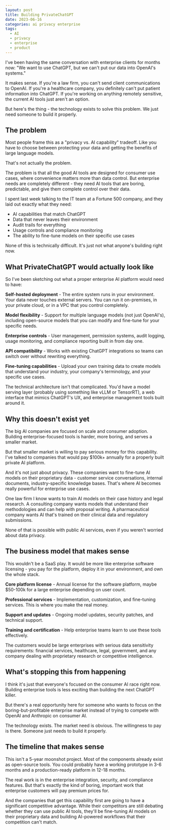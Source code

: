 ```yaml
---
layout: post
title: Building PrivateChatGPT
date: 2023-06-16
categories: ai privacy enterprise
tags:
  - AI
  - privacy
  - enterprise
  - product
---
```


I've been having the same conversation with enterprise clients for months now: "We want to use ChatGPT, but we can't put our data into OpenAI's systems."

It makes sense. If you're a law firm, you can't send client communications to OpenAI. If you're a healthcare company, you definitely can't put patient information into ChatGPT. If you're working on anything remotely sensitive, the current AI tools just aren't an option.

But here's the thing - the technology exists to solve this problem. We just need someone to build it properly.

## The problem

Most people frame this as a "privacy vs. AI capability" tradeoff. Like you have to choose between protecting your data and getting the benefits of large language models.

That's not actually the problem.

The problem is that all the good AI tools are designed for consumer use cases, where convenience matters more than data control. But enterprise needs are completely different - they need AI tools that are boring, predictable, and give them complete control over their data.

I spent last week talking to the IT team at a Fortune 500 company, and they laid out exactly what they need:

- AI capabilities that match ChatGPT
- Data that never leaves their environment  
- Audit trails for everything
- Usage controls and compliance monitoring
- The ability to fine-tune models on their specific use cases

None of this is technically difficult. It's just not what anyone's building right now.

## What PrivateChatGPT would actually look like

So I've been sketching out what a proper enterprise AI platform would need to have:

**Self-hosted deployment** - The entire system runs in your environment. Your data never touches external servers. You can run it on-premises, in your private cloud, or in a VPC that you control completely.

**Model flexibility** - Support for multiple language models (not just OpenAI's), including open-source models that you can modify and fine-tune for your specific needs.

**Enterprise controls** - User management, permission systems, audit logging, usage monitoring, and compliance reporting built in from day one.

**API compatibility** - Works with existing ChatGPT integrations so teams can switch over without rewriting everything.

**Fine-tuning capabilities** - Upload your own training data to create models that understand your industry, your company's terminology, and your specific use cases.

The technical architecture isn't that complicated. You'd have a model serving layer (probably using something like vLLM or TensorRT), a web interface that mimics ChatGPT's UX, and enterprise management tools built around it.

## Why this doesn't exist yet 

The big AI companies are focused on scale and consumer adoption. Building enterprise-focused tools is harder, more boring, and serves a smaller market.

But that smaller market is willing to pay serious money for this capability. I've talked to companies that would pay $100k+ annually for a properly built private AI platform.

And it's not just about privacy. These companies want to fine-tune AI models on their proprietary data - customer service conversations, internal documents, industry-specific knowledge bases. That's where AI becomes really powerful for enterprise use cases.

One law firm I know wants to train AI models on their case history and legal research. A consulting company wants models that understand their methodologies and can help with proposal writing. A pharmaceutical company wants AI that's trained on their clinical data and regulatory submissions.

None of that is possible with public AI services, even if you weren't worried about data privacy.

## The business model that makes sense

This wouldn't be a SaaS play. It would be more like enterprise software licensing - you pay for the platform, deploy it in your environment, and own the whole stack.

**Core platform license** - Annual license for the software platform, maybe $50-100k for a large enterprise depending on user count.

**Professional services** - Implementation, customization, and fine-tuning services. This is where you make the real money.

**Support and updates** - Ongoing model updates, security patches, and technical support.

**Training and certification** - Help enterprise teams learn to use these tools effectively.

The customers would be large enterprises with serious data sensitivity requirements: financial services, healthcare, legal, government, and any company dealing with proprietary research or competitive intelligence.

## What's stopping this from happening

I think it's just that everyone's focused on the consumer AI race right now. Building enterprise tools is less exciting than building the next ChatGPT killer.

But there's a real opportunity here for someone who wants to focus on the boring-but-profitable enterprise market instead of trying to compete with OpenAI and Anthropic on consumer AI.

The technology exists. The market need is obvious. The willingness to pay is there. Someone just needs to build it properly.

## The timeline that makes sense

This isn't a 5-year moonshot project. Most of the components already exist as open-source tools. You could probably have a working prototype in 3-6 months and a production-ready platform in 12-18 months.

The real work is in the enterprise integration, security, and compliance features. But that's exactly the kind of boring, important work that enterprise customers will pay premium prices for.

And the companies that get this capability first are going to have a significant competitive advantage. While their competitors are still debating whether they can use public AI tools, they'll be fine-tuning AI models on their proprietary data and building AI-powered workflows that their competition can't match.
